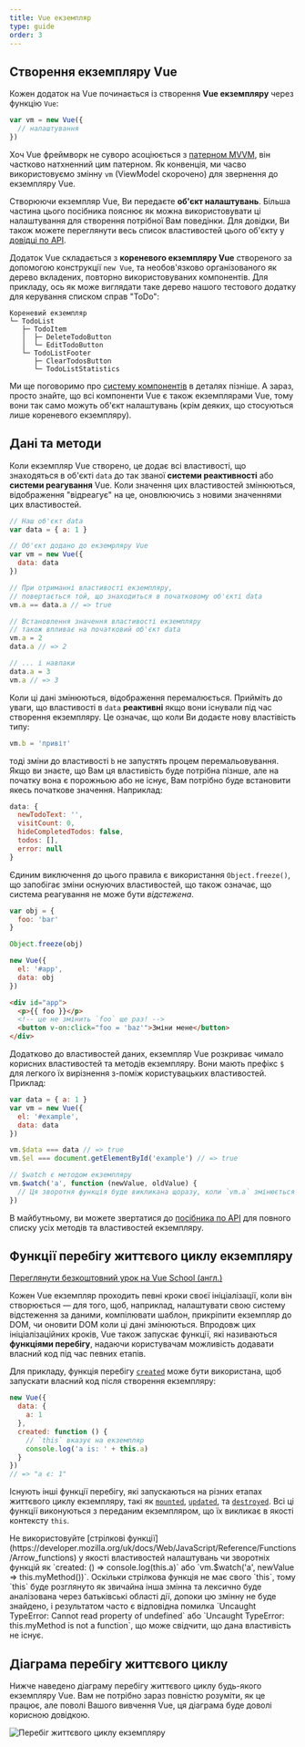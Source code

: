 ```yaml
---
title: Vue екземпляр
type: guide
order: 3
---
```


## Створення екземпляру Vue

Кожен додаток на Vue починається із створення **Vue екземпляру** через функцію `Vue`:

```js
var vm = new Vue({
  // налаштування
})
```

Хоч Vue фреймворк не суворо асоціюється з [патерном MVVM](https://en.wikipedia.org/wiki/Model_View_ViewModel), він частково натхненний цим патерном. Як конвенція, ми часво використовуємо змінну `vm` (ViewModel скорочено) для звернення до екземпляру Vue.

Створюючи екземпляр Vue, Ви передаєте **об'єкт налаштувань**. Більша частина цього посібника пояснює як можна використовувати ці налаштування для створення потрібної Вам поведінки. Для довідки, Ви також можете переглянути весь список властивостей цього об'єкту у [довідці по API](../api/#Options-Data).

Додаток Vue складається з **кореневого екземпляру Vue** створеного за допомогою конструкції `new Vue`, та необов'язково організованого як дерево вкладених, повторно використовуваних компонентів. Для прикладу, ось як може виглядати таке дерево нашого тестового додатку для керування списком справ "ToDo":

```
Кореневий екземпляр
└─ TodoList
   ├─ TodoItem
   │  ├─ DeleteTodoButton
   │  └─ EditTodoButton
   └─ TodoListFooter
      ├─ ClearTodosButton
      └─ TodoListStatistics
```

Ми ще поговоримо про [систему компонентів](components.html) в деталях пізніше. А зараз, просто знайте, що всі компоненти Vue є також екземплярами Vue, тому вони так само можуть об'єкт налаштувань (крім деяких, що стосуються лише кореневого екземпляру).

## Дані та методи

Коли екземпляр Vue створено, це додає всі властивості, що знаходяться в об'єкті `data` до так званої **системи реактивності** або **системи реагування** Vue. Коли значення цих властивостей змінюються, відображення "відреагує" на це, оновлюючись з новими значеннями цих властивостей.

```js
// Наш об'єкт data
var data = { a: 1 }

// Об'єкт додано до екземрляру Vue
var vm = new Vue({
  data: data
})

// При отриманні властивості екземпляру,
// повертається той, що знаходиться в початковому об'єкті data
vm.a == data.a // => true

// Встановлення значення властивості екземпляру
// також впливає на початковий об'єкт data
vm.a = 2
data.a // => 2

// ... і навпаки
data.a = 3
vm.a // => 3
```

Коли ці дані змінюються, відображення перемалюється. Прийміть до уваги, що властивості в `data` **реактивні** якщо вони існували під час створення екземпляру. Це означає, що коли Ви додаєте нову властівість типу:

```js
vm.b = 'привіт'
```

тоді зміни до властивості `b` не запустять процем перемальовування. Якщо ви знаєте, що Вам ця властивість буде потрібна пізнше, але на початку вона є порожньою або не існує, Вам потрібно буде встановити якесь початкове значення. Наприклад:

```js
data: {
  newTodoText: '',
  visitCount: 0,
  hideCompletedTodos: false,
  todos: [],
  error: null
}
```

Єдиним виключення до цього правила є використання `Object.freeze()`, що запобігає зміни оснуючих властивостей, що також означає, що система реагування не може бути _відстежена_.

```js
var obj = {
  foo: 'bar'
}

Object.freeze(obj)

new Vue({
  el: '#app',
  data: obj
})
```

```html
<div id="app">
  <p>{{ foo }}</p>
  <!-- це не змінить `foo` ще раз! -->
  <button v-on:click="foo = 'baz'">Зміни мене</button>
</div>
```

Додатково до властивостей даних, екземпляр Vue розкриває чимало корисних властивостей та методів екземпляру. Вони мають префікс `$` для легкого їх вирізнення з-поміж користувацьких властивостей. Приклад:

```js
var data = { a: 1 }
var vm = new Vue({
  el: '#example',
  data: data
})

vm.$data === data // => true
vm.$el === document.getElementById('example') // => true

// $watch є методом екземпляру
vm.$watch('a', function (newValue, oldValue) {
  // Ця зворотня функція буде викликана щоразу, коли `vm.a` змінюється
})
```

В майбутньому, ви можете звертатися до [посібника по API](../api/#Instance-Properties) для повного списку усіх методів та властивостей екземпляру.

## Функції перебігу життєвого циклу екземпляру

<div class="vueschool"><a href="https://vueschool.io/lessons/understanding-the-vuejs-lifecycle-hooks?friend=vuejs" target="_blank" rel="sponsored noopener" title="Безкоштовний урок по функції перебігу життєвого циклу екземпляру Vue.js (англ.)">Переглянути безкоштовний урок на Vue School (англ.)</a></div>

Кожен Vue екземпляр проходить певні кроки своєї ініціалізації, коли він створюється — для того, щоб, наприклад, налаштувати свою систему відстеження за даними, компілювати шаблон, прикріпити екземпляр до DOM, чи оновити DOM коли ці дані змінюються. Впродовж цих ініціалізаційних кроків, Vue також запускає функції, які називаються **функціями перебігу**, надаючи користувачам можливість додавати власний код під час певних етапів.

Для прикладу, функція перебігу [`created`](../api/#created) може бути використана, щоб запускати власний код після створення екземпляру:

```js
new Vue({
  data: {
    a: 1
  },
  created: function () {
    // `this` вказує на екземпляр
    console.log('a is: ' + this.a)
  }
})
// => "a є: 1"
```

Існують інші функції перебігу, які запускаються на різних етапах життєвого циклу екземпляру, такі як [`mounted`](../api/#mounted), [`updated`](../api/#updated), та [`destroyed`](../api/#destroyed). Всі ці функції виконуються з переданим екземпляром, що їх викликає в якості контексту `this`.

<p class="tip">Не використовуйте [стрілкові функції](https://developer.mozilla.org/uk/docs/Web/JavaScript/Reference/Functions/Arrow_functions) у якості властивостей налаштувань чи зворотніх функцій як `created: () => console.log(this.a)` або `vm.$watch('a', newValue => this.myMethod())`. Оскільки стрілкова функція не має свого `this`, тому `this` буде розглянуто як звичайна інша змінна та лексично буде аналізована через батьківські області дії, допоки цю змінну не буде знайдено, і результатом часто є відповідна помилка `Uncaught TypeError: Cannot read property of undefined` або `Uncaught TypeError: this.myMethod is not a function`, що може свідчити, що дана властивість не існує.</p>

## Діаграма перебігу життєвого циклу

Нижче наведено діаграму перебігу життєвого циклу будь-якого екземпляру Vue. Вам не потрібно зараз повністю розуміти, як це працює, але поволі Вашого вивчення Vue, ця діаграма буде доволі корисною довідкою.

![Перебіг життєвого циклу екземпляру](/images/lifecycle.png)
